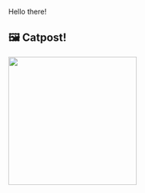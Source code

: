 Hello there!



## 🖼️ Catpost!

<sub>
    <img src="https://cdn2.thecatapi.com/images/8vo.jpg" height="256">
</sub>

